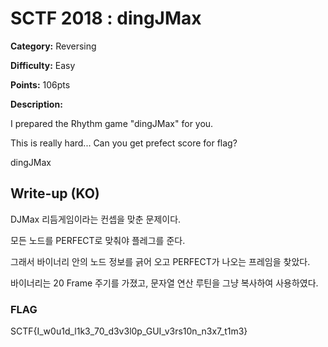 # SCTF 2018 : dingJMax

**Category:** Reversing

**Difficulty:** Easy

**Points:** 106pts

**Description:** 



I prepared the Rhythm game "dingJMax" for you.

This is really hard... Can you get prefect score for flag?



dingJMax

## Write-up (KO)

DJMax 리듬게임이라는 컨셉을 맞춘 문제이다.

모든 노드를 PERFECT로 맞춰야 플레그를 준다.

그래서 바이너리 안의 노드 정보를 긁어 오고 PERFECT가 나오는 프레임을 찾았다.

바이너리는 20 Frame 주기를 가졌고, 문자열 연산 루틴을 그냥 복사하여 사용하였다.

### FLAG

SCTF{I_w0u1d_l1k3_70_d3v3l0p_GUI_v3rs10n_n3x7_t1m3}

